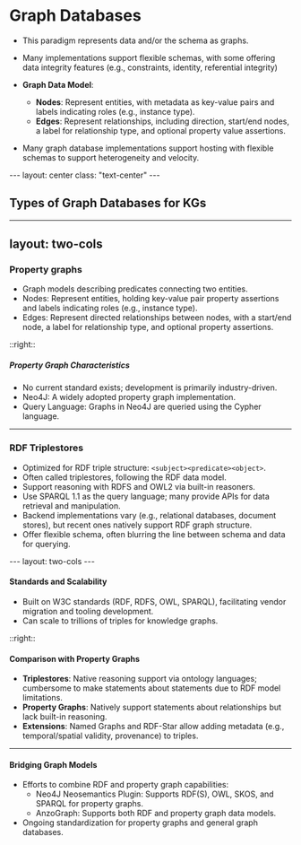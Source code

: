 # Graph Databases

<v-clicks>

- This paradigm represents data and/or the schema as graphs.
- Many implementations support flexible schemas, with some offering data integrity features (e.g., constraints, identity, referential integrity)

- **Graph Data Model**:
    - **Nodes**: Represent entities, with metadata as key-value pairs and labels indicating roles (e.g., instance type).
    - **Edges**: Represent relationships, including direction, start/end nodes, a label for relationship type, and optional property value assertions.
- Many graph database implementations support hosting with flexible schemas to support heterogeneity and velocity.
</v-clicks>
---
layout: center
class: "text-center"
---

## Types of Graph Databases for KGs

<!-- - Property graphs
- RDF triplestores -->

---
layout: two-cols
---

### Property graphs
<v-clicks>

- Graph models describing predicates connecting two entities.
- Nodes: Represent entities, holding key-value pair property assertions and labels indicating roles (e.g., instance type).
- Edges: Represent directed relationships between nodes, with a start/end node, a label for relationship type, and optional property assertions.
</v-clicks>

::right::
<v-click>

##### Property Graph Characteristics
</v-click>

<v-clicks>

- No current standard exists; development is primarily industry-driven.
- Neo4J: A widely adopted property graph implementation.
- Query Language: Graphs in Neo4J are queried using the Cypher language.
</v-clicks>

---

### RDF Triplestores

<v-clicks>

- Optimized for RDF triple structure: `<subject><predicate><object>`.
- Often called triplestores, following the RDF data model.
- Support reasoning with RDFS and OWL2 via built-in reasoners.
- Use SPARQL 1.1 as the query language; many provide APIs for data retrieval and manipulation.
- Backend implementations vary (e.g., relational databases, document stores), but recent ones natively support RDF graph structure.
- Offer flexible schema, often blurring the line between schema and data for querying.

</v-clicks>
---
layout: two-cols 
---

<v-click> 

#### Standards and Scalability

 </v-click>
<v-clicks>


- Built on W3C standards (RDF, RDFS, OWL, SPARQL), facilitating vendor migration and tooling development.
- Can scale to trillions of triples for knowledge graphs.
</v-clicks>
::right::

<v-click>

#### Comparison with Property Graphs
</v-click>
<v-clicks>

- **Triplestores**: Native reasoning support via ontology languages; cumbersome to make statements about statements due to RDF model limitations.
- **Property Graphs**: Natively support statements about relationships but lack built-in reasoning.
- **Extensions**: Named Graphs and RDF-Star allow adding metadata (e.g., temporal/spatial validity, provenance) to triples.
</v-clicks>

--- 

#### Bridging Graph Models

<v-clicks>

- Efforts to combine RDF and property graph capabilities:
    - Neo4J Neosemantics Plugin: Supports RDF(S), OWL, SKOS, and SPARQL for property graphs.
    - AnzoGraph: Supports both RDF and property graph data models.
- Ongoing standardization for property graphs and general graph databases.


</v-clicks>